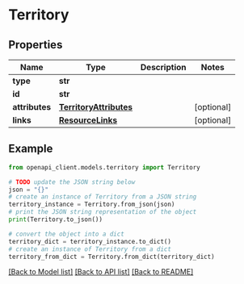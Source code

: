 # Territory


## Properties

Name | Type | Description | Notes
------------ | ------------- | ------------- | -------------
**type** | **str** |  | 
**id** | **str** |  | 
**attributes** | [**TerritoryAttributes**](TerritoryAttributes.md) |  | [optional] 
**links** | [**ResourceLinks**](ResourceLinks.md) |  | [optional] 

## Example

```python
from openapi_client.models.territory import Territory

# TODO update the JSON string below
json = "{}"
# create an instance of Territory from a JSON string
territory_instance = Territory.from_json(json)
# print the JSON string representation of the object
print(Territory.to_json())

# convert the object into a dict
territory_dict = territory_instance.to_dict()
# create an instance of Territory from a dict
territory_from_dict = Territory.from_dict(territory_dict)
```
[[Back to Model list]](../README.md#documentation-for-models) [[Back to API list]](../README.md#documentation-for-api-endpoints) [[Back to README]](../README.md)


